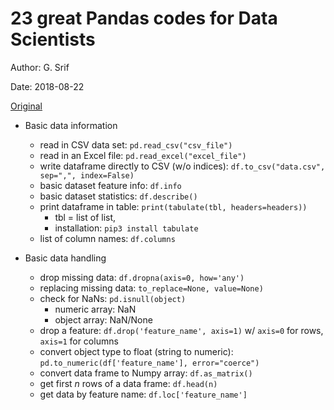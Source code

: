 # 23 great Pandas codes for Data Scientists

Author: G. Srif

Date: 2018-08-22

[Original](https://bit.ly/3nnpDeo)


+ Basic data information
  + read in CSV data set: `pd.read_csv("csv_file")`
  + read in an Excel file: `pd.read_excel("excel_file")`
  + write dataframe directly to CSV (w/o indices): `df.to_csv("data.csv", sep=",", index=False)`
  + basic dataset feature info: `df.info`
  + basic dataset statistics: `df.describe()`
  + print dataframe in table: `print(tabulate(tbl, headers=headers))`
    + tbl = list of list, 
    + installation: `pip3 install tabulate`
  + list of column names: `df.columns`

+ Basic data handling
  + drop missing data: `df.dropna(axis=0, how='any')`
  + replacing missing data: `to_replace=None, value=None)`
  + check for NaNs: `pd.isnull(object)`
    + numeric array: NaN
    + object array: NaN/None
  + drop a feature: `df.drop('feature_name', axis=1)` w/ `axis=0` for rows, `axis=1` for columns
  + convert object type to float (string to numeric): `pd.to_numeric(df['feature_name'], error="coerce")`
  + convert data frame to Numpy array: `df.as_matrix()`
  + get first $n$ rows of a data frame: `df.head(n)`
  + get data by feature name: `df.loc['feature_name']`




